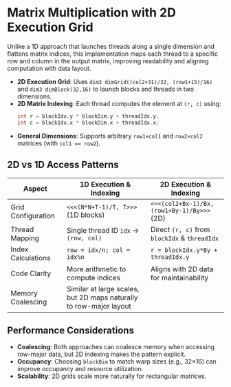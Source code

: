 # Matrix Multiplication with 2D Execution Grid

Unlike a 1D approach that launches threads along a single dimension and flattens matrix indices, this implementation maps each thread to a specific row and column in the output matrix, improving readability and aligning computation with data layout.


- **2D Execution Grid**: Uses `dim3 dimGrid((col2+31)/32, (row1+15)/16)` and `dim3 dimBlock(32,16)` to launch blocks and threads in two dimensions.
- **2D Matrix Indexing**: Each thread computes the element at `(r, c)` using:
  ```cpp
  int r = blockIdx.y * blockDim.y + threadIdx.y;
  int c = blockIdx.x * blockDim.x + threadIdx.x;
  ```
- **General Dimensions**: Supports arbitrary `row1×col1` and `row2×col2` matrices (with `col1 == row2`).



## 2D vs 1D Access Patterns

| Aspect              | 1D Execution & Indexing               | 2D Execution & Indexing                  |
| ------------------- | -------------------------------------- | ----------------------------------------- |
| Grid Configuration  | `<<<(N*N+T-1)/T, T>>>` (1D blocks)     | `<<<(col2+Bx-1)/Bx, (row1+By-1)/By>>>` (2D) |
| Thread Mapping      | Single thread ID `idx` → `(row, col)`  | Direct `(r, c)` from `blockIdx` & `threadIdx` |
| Index Calculations  | `row = idx/n; col = idx%n`             | `r = blockIdx.y*By + threadIdx.y`         |
| Code Clarity        | More arithmetic to compute indices     | Aligns with 2D data for maintainability  |
| Memory Coalescing   | Similar at large scales, but 2D maps naturally to row-major layout |

## Performance Considerations

- **Coalescing**: Both approaches can coalesce memory when accessing row-major data, but 2D indexing makes the pattern explicit.
- **Occupancy**: Choosing `blockDim` to match warp sizes (e.g., 32×16) can improve occupancy and resource utilization.
- **Scalability**: 2D grids scale more naturally for rectangular matrices.

